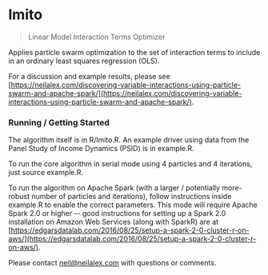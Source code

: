 # lmito
> Linear Model Interaction Terms Optimizer

Applies particle swarm optimization to the set of interaction terms to include in an ordinary least squares regression (OLS). 

For a discussion and example results, please see [https://neilalex.com/discovering-variable-interactions-using-particle-swarm-and-apache-spark/](https://neilalex.com/discovering-variable-interactions-using-particle-swarm-and-apache-spark/).

### Running / Getting Started
The algorithm itself is in R/lmito.R. An example driver using data from the Panel Study of Income Dynamics (PSID) is in example.R. 

To run the core algorithm in serial mode using 4 particles and 4 iterations, just source example.R.

To run the algorithm on Apache Spark (with a larger / potentially more-robust number of particles and iterations), follow instructions inside example.R to enable the correct parameters. This mode will require Apache Spark 2.0 or higher -- good instructions for setting up a Spark 2.0 installation on Amazon Web Services (along with SparkR) are at
[https://edgarsdatalab.com/2016/08/25/setup-a-spark-2-0-cluster-r-on-aws/](https://edgarsdatalab.com/2016/08/25/setup-a-spark-2-0-cluster-r-on-aws/).

Please contact neil@neilalex.com with questions or comments.
